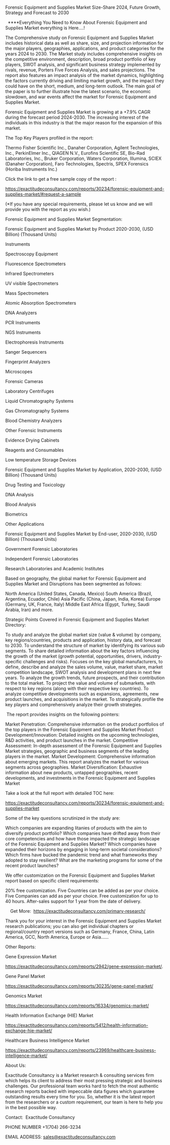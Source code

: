 Forensic Equipment and Supplies Market Size-Share 2024, Future Growth, Strategy and Forecast to 2030

  ****Everything You Need to Know About Forensic Equipment and Supplies Market everything is Here....!

The Comprehensive study on Forensic Equipment and Supplies Market includes historical data as well as share, size, and projection information for the major players, geographies, applications, and product categories for the years 2024 to 2030. The Market study includes comprehensive insights on the competitive environment, description, broad product portfolio of key players, SWOT analysis, and significant business strategy implemented by rivals, revenue, Porters Five Forces Analysis, and sales projections. The report also features an impact analysis of the market dynamics, highlighting the factors currently driving and limiting market growth, and the impact they could have on the short, medium, and long-term outlook. The main goal of the paper is to further illustrate how the latest scenario, the economic slowdown, and war events affect the market for Forensic Equipment and Supplies Market.

Forensic Equipment and Supplies Market is growing at a +7.9% CAGR during the forecast period 2024-2030. The increasing interest of the individuals in this industry is that the major reason for the expansion of this market.

The Top Key Players profiled in the report: 

Thermo Fisher Scientific Inc., Danaher Corporation, Agilent Technologies, Inc., PerkinElmer Inc., QIAGEN N.V., Eurofins Scientific SE, Bio-Rad Laboratories, Inc., Bruker Corporation, Waters Corporation, Illumina, SCIEX (Danaher Corporation), Faro Technologies, Spectris, SPEX Forensics (Horiba Instruments Inc.)

Click the link to get a free sample copy of the report :

https://exactitudeconsultancy.com/reports/30234/forensic-equipment-and-supplies-market/#request-a-sample

(*If you have any special requirements, please let us know and we will provide you with the report as you wish.)

Forensic Equipment and Supplies Market Segmentation:

Forensic Equipment and Supplies Market by Product 2020-2030, (USD Billion) (Thousand Units)

Instruments

Spectroscopy Equipment

Fluorescence Spectrometers

Infrared Spectrometers

UV visible Spectrometers

Mass Spectrometers

Atomic Absorption Spectrometers

DNA Analyzers

PCR Instruments

NGS Instruments

Electrophoresis Instruments

Sanger Sequencers

Fingerprint Analyzers

Microscopes

Forensic Cameras

Laboratory Centrifuges

Liquid Chromatography Systems

Gas Chromatography Systems

Blood Chemistry Analyzers

Other Forensic Instruments

Evidence Drying Cabinets

Reagents and Consumables

Low temperature Storage Devices

Forensic Equipment and Supplies Market by Application, 2020-2030, (USD Billion) (Thousand Units)

Drug Testing and Toxicology

DNA Analysis

Blood Analysis

Biometrics

Other Applications

Forensic Equipment and Supplies Market by End-user, 2020-2030, (USD Billion) (Thousand Units)

Government Forensic Laboratories

Independent Forensic Laboratories

Research Laboratories and Academic Institutes

Based on geography, the global market for Forensic Equipment and Supplies Market and Disruptions has been segmented as follows:

North America (United States, Canada, Mexico)
South America (Brazil, Argentina, Ecuador, Chile)
Asia Pacific (China, Japan, India, Korea)
Europe (Germany, UK, France, Italy)
Middle East Africa (Egypt, Turkey, Saudi Arabia, Iran) and more.

Strategic Points Covered in Forensic Equipment and Supplies Market Directory:

To study and analyze the global market size (value & volume) by company, key regions/countries, products and application, history data, and forecast to 2030.
To understand the structure of market by identifying its various sub segments.
To share detailed information about the key factors influencing the growth of the market (growth potential, opportunities, drivers, industry-specific challenges and risks).
Focuses on the key global manufacturers, to define, describe and analyze the sales volume, value, market share, market competition landscape, SWOT analysis and development plans in next few years.
To analyze the growth trends, future prospects, and their contribution to the total market.
To project the value and volume of submarkets, with respect to key regions (along with their respective key countries).
To analyze competitive developments such as expansions, agreements, new product launches, and acquisitions in the market.
To strategically profile the key players and comprehensively analyze their growth strategies.

 The report provides insights on the following pointers:

Market Penetration: Comprehensive information on the product portfolios of the top players in the Forensic Equipment and Supplies Market
Product Development/Innovation: Detailed insights on the upcoming technologies, R&D activities, and product launches in the market.
Competitive Assessment: In-depth assessment of the Forensic Equipment and Supplies Market strategies, geographic and business segments of the leading players in the market.
Market Development: Comprehensive information about emerging markets. This report analyzes the market for various segments across geographies.
Market Diversification: Exhaustive information about new products, untapped geographies, recent developments, and investments in the Forensic Equipment and Supplies Market

Take a look at the full report with detailed TOC here:

https://exactitudeconsultancy.com/reports/30234/forensic-equipment-and-supplies-market

Some of the key questions scrutinized in the study are:

Which companies are expanding litanies of products with the aim to diversify product portfolio?
Which companies have drifted away from their core competencies and how have those impacted the strategic landscape of the Forensic Equipment and Supplies Market?
Which companies have expanded their horizons by engaging in long-term societal considerations?
Which firms have bucked the pandemic trend and what frameworks they adopted to stay resilient?
What are the marketing programs for some of the recent product launches?

We offer customization on the Forensic Equipment and Supplies Market report based on specific client requirements:

20% free customization.
Five Countries can be added as per your choice.
Five Companies can add as per your choice.
Free customization for up to 40 hours.
After-sales support for 1 year from the date of delivery.

    Get More:  https://exactitudeconsultancy.com/primary-research/

Thank you for your interest in the Forensic Equipment and Supplies Market research publications; you can also get individual chapters or regional/country report versions such as Germany, France, China, Latin America, GCC, North America, Europe or Asia……

Other Reports:

Gene Expression Market

https://exactitudeconsultancy.com/reports/2942/gene-expression-market/.

Gene Panel Market

https://exactitudeconsultancy.com/reports/30235/gene-panel-market/

Genomics Market

https://exactitudeconsultancy.com/reports/16334/genomics-market/

Health Information Exchange (HIE) Market

https://exactitudeconsultancy.com/reports/5412/health-information-exchange-hie-market/

Healthcare Business Intelligence Market

https://exactitudeconsultancy.com/reports/23969/healthcare-business-intelligence-market/

About Us:

Exactitude Consultancy is a Market research & consulting services firm which helps its client to address their most pressing strategic and business challenges. Our professional team works hard to fetch the most authentic research reports backed with impeccable data figures which guarantee outstanding results every time for you. So, whether it is the latest report from the researchers or a custom requirement, our team is here to help you in the best possible way.

Contact:  Exactitude Consultancy

PHONE NUMBER +1(704) 266-3234

EMAIL ADDRESS: sales@exactitudeconsultancy.com
